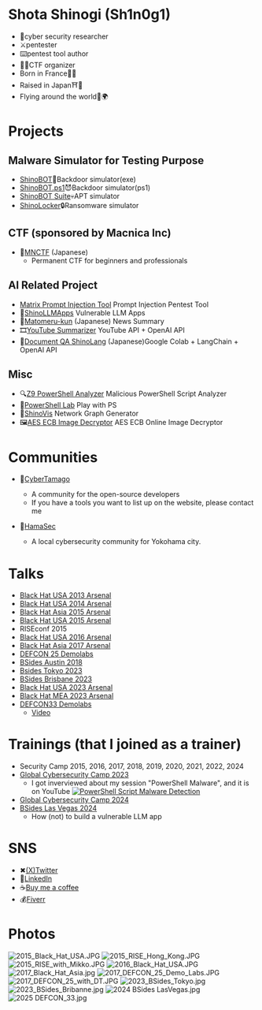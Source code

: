 # Shota Shinogi (Sh1n0g1)
* 🥼cyber security researcher
* ⚔️pentester
* ⌨️pentest tool author
* 👨‍⚖️CTF organizer
* Born in France🥖🥐
* Raised in Japan⛩️🗼
* Flying around the world🛫🌍

# Projects 
## Malware Simulator for Testing Purpose
* [ShinoBOT](https://shinosec.com)👿Backdoor simulator(exe)
* [ShinoBOT.ps1](https://shinobotps1.com)😈Backdoor simulator(ps1) 
* [ShinoBOT Suite](https://shinosec.com/shinobotsuite/)💀APT simulator 
* [ShinoLocker](https://shinolocker.com/)🔒Ransomware simulator 

## CTF (sponsored by Macnica Inc)
* 🏁[MNCTF](https://mnctf.info/) (Japanese)
  * Permanent CTF for beginners and professionals

## AI Related Project
* [Matrix Prompt Injection Tool](https://github.com/Sh1n0g1/mpit-matrix_prompt_injection_tool) Prompt Injection Pentest Tool
* 📄[ShinoLLMApps](https://www.shinohack.me/shinollmapp/) Vulnerable LLM Apps
* 📰[Matomeru-kun](https://matomerukun.shino.club/) (Japanese) News Summary 
* 🎞️[YouTube Summarizer]([https://gist.github.com/Sh1n0g1/d69db6dbc5c13ce887c23c6828658570](https://github.com/Sh1n0g1/yt_summarizer)) YouTube API + OpenAI API
* 📄[Document QA ShinoLang](https://gist.github.com/Sh1n0g1/eee5daef2ab9dacc14348c095620630e) (Japanese)Google Colab + LangChain + OpenAI API



## Misc
* 🔍[Z9 PowerShell Analyzer](https://z9.shino.club/) Malicious PowerShell Script Analyzer
* 🧪[PowerShell Lab](https://shino.club/powershelllab/) Play with PS
* 👀[ShinoVis](https://shino.club/shinovis/) Network Graph Generator
* 🖼️[AES ECB Image Decryptor](https://shino.club/aesecbdecryptor/) AES ECB Online Image Decryptor
 
# Communities
* 🥚[CyberTamago](https://cybertamago.org/)
  * A community for the open-source developers
  * If you have a tools you want to list up on the website, please contact me

* 🚢[HamaSec](https://hamasec.connpass.com/)
  * A local cybersecurity community for Yokohama city.

# Talks
* [Black Hat USA 2013 Arsenal](https://www.blackhat.com/us-13/arsenal.html#Shinogi) 
* [Black Hat USA 2014 Arsenal](https://www.blackhat.com/us-14/arsenal.html#Shinogi) 
* [Black Hat Asia 2015 Arsenal](https://www.blackhat.com/asia-15/arsenal.html#Shinogi) 
* [Black Hat USA 2015 Arsenal](https://www.blackhat.com/us-15/arsenal.html#shota-shinogi) 
* RISEconf 2015
* [Black Hat USA 2016 Arsenal](https://www.blackhat.com/us-16/arsenal.html#shota-shinogi)
* [Black Hat Asia 2017 Arsenal](https://www.blackhat.com/asia-17/arsenal/schedule/#shinobotps1-5885)
* [DEFCON 25 Demolabs](https://defcon.org/html/defcon-25/dc-25-demolabs.html#ShinoBOT)
* [BSides Austin 2018](https://bsidesaustin2018.sched.com/shota_shinogi.6z7mdw9)
* [Bsides Tokyo 2023](https://bsides.tokyo/2023/index.html)
* [BSides Brisbane 2023](https://bsidesbrisbane.com/schedule/)
* [Black Hat USA 2023 Arsenal](https://www.blackhat.com/us-23/arsenal/schedule/presenters.html#shota-shinogi-31941)
* [Black Hat MEA 2023 Arsenal](https://www.blackhat.com/us-23/arsenal/schedule/presenters.html#shota-shinogi-31941)
* [DEFCON33 Demolabs](https://defcon.org/html/defcon-33/dc-33-demolabs.html#content_60861)
    * [Video](https://www.youtube.com/watch?v=6idT7hsb7QE)


# Trainings (that I joined as a trainer)
* Security Camp 2015, 2016, 2017, 2018, 2019, 2020, 2021, 2022, 2024
* [Global Cybersecurity Camp 2023](https://gcc.ac/gcc_2023/)
    * I got inverviewed about my session "PowerShell Malware", and it is on YouTube
   [![PowerShell Script Malware Detection](https://img.youtube.com/vi/xym4RbAiplU/0.jpg)](https://www.youtube.com/watch?v=xym4RbAiplU) 
* [Global Cybersecurity Camp 2024](https://gcc.ac/gcc_2024/)
* [BSides Las Vegas 2024](https://bsideslv.org/talks#YDMGA3)
    * How (not) to build a vulnerable LLM app

# SNS
* ✖[(X)Twitter](https://twitter.com/Sh1n0g1/)
* 🔗[LinkedIn](https://www.linkedin.com/in/shota-shinogi/)
* ☕[Buy me a coffee](https://buymeacoffee.com/Sh1n0g1)
* 💰[Fiverr](http://www.fiverr.com/s/6YV4G9X)

# Photos
![2015_Black_Hat_USA.JPG](img/2015_Black_Hat_USA.JPG "2015_Black_Hat_USA.JPG")
![2015_RISE_Hong_Kong.JPG](img/2015_RISE_Hong_Kong.JPG "2015_RISE_Hong_Kong.JPG")
![2015_RISE_with_Mikko.JPG](img/2015_RISE_with_Mikko.JPG "2015_RISE_with_Mikko.JPG")
![2016_Black_Hat_USA.JPG](img/2016_Black_Hat_USA.JPG "2016_Black_Hat_USA.JPG")
![2017_Black_Hat_Asia.jpg](img/2017_Black_Hat_Asia.jpg "2017_Black_Hat_Asia.jpg")
![2017_DEFCON_25_Demo_Labs.JPG](img/2017_DEFCON_25_Demo_Labs.JPG "2017_DEFCON_25_Demo_Labs.JPG")
![2017_DEFCON_25_with_DT.JPG](img/2017_DEFCON_25_with_DT.JPG "2017_DEFCON_25_with_DT.JPG")
![2023_BSides_Tokyo.jpg](img/2023_BSides_Tokyo.jpg)
![2023_BSides_Bribanne.jpg](img/2023_BSides_Bribanne.jpg)
![2024 BSides LasVegas.jpg](img/BSidesLV2024_Shinogi.jpg)
![2025 DEFCON_33.jpg](img/2025_DEFCON33.jpeg)
